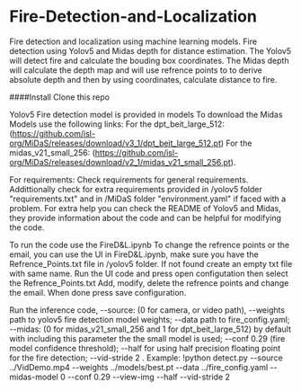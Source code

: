 # Fire-Detection-and-Localization
Fire detection and localization using machine learning models.
Fire detection using Yolov5  and Midas depth for distance estimation.
The Yolov5 will detect fire and calculate the bouding box coordinates.
The Midas depth will calculate the depth map and will use refrence points to to derive absolute depth and then by using coordinates, calculate distance to fire.

####Install
Clone this repo

Yolov5 Fire detection model is provided in models
To download the Midas Models use the following links:
For the dpt_beit_large_512: (https://github.com/isl-org/MiDaS/releases/download/v3_1/dpt_beit_large_512.pt)
For the midas_v21_small_256:
(https://github.com/isl-org/MiDaS/releases/download/v2_1/midas_v21_small_256.pt).

For requirements:
Check requirements for general requirements. Addittionally check for extra requirements provided in /yolov5 folder "requirements.txt" and in /MiDaS folder "environment.yaml" if faced with a problem.
For extra help you can check the README of Yolov5 and Midas, they provide information about the code and can be helpful for modifying the code.

To run the code use the FireD&L.ipynb
To change the refrence points or the email, you can use the UI in FireD&L.ipynb, make sure you have the Refrence_Points.txt file in /yolov5 folder. If not found create an empty txt file with same name.
Run the UI code and press open configutation then select the Refrence_Points.txt
Add, modify, delete the refrence points and change the email. When done press save configuration.

Run the inference code, --source: (0 for camera, or video path),  --weights path to yolov5 fire detection model weights; --data path to fire_config.yaml; --midas: (0 for  midas_v21_small_256 and 1 for dpt_beit_large_512) by default with including this parameter the the small model is used; --conf 0.29 (fire model confidence threshold); --half for using half precision floating point for the fire detection; --vid-stride 2 .
Example: !python detect.py --source ../VidDemo.mp4 --weights ../models/best.pt --data ../fire_config.yaml --midas-model 0  --conf 0.29 --view-img  --half --vid-stride 2

